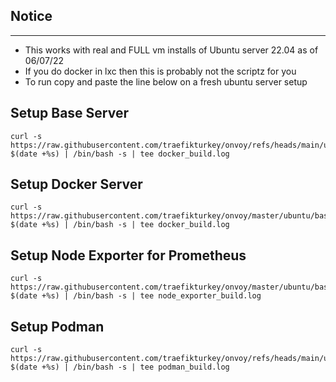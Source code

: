 ## Notice
- - -
 - This works with real and FULL vm installs of Ubuntu server 22.04 as of 06/07/22
 - If you do docker in lxc then this is probably not the scriptz for you
 - To run copy and paste the line below on a fresh ubuntu server setup

## Setup Base Server 
```
curl -s https://raw.githubusercontent.com/traefikturkey/onvoy/refs/heads/main/ubuntu/bash/base_server_setup.sh?$(date +%s) | /bin/bash -s | tee docker_build.log
```

## Setup Docker Server
```
curl -s https://raw.githubusercontent.com/traefikturkey/onvoy/master/ubuntu/bash/docker_server_setup.sh?$(date +%s) | /bin/bash -s | tee docker_build.log
```

## Setup Node Exporter for Prometheus
```
curl -s https://raw.githubusercontent.com/traefikturkey/onvoy/master/ubuntu/bash/node_exporter_setup.sh?$(date +%s) | /bin/bash -s | tee node_exporter_build.log
```

## Setup Podman
```
curl -s https://raw.githubusercontent.com/traefikturkey/onvoy/refs/heads/main/ubuntu/bash/podman_server_setup.sh?$(date +%s) | /bin/bash -s | tee podman_build.log
```
